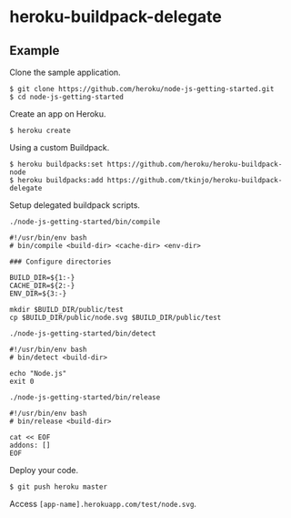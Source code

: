 heroku-buildpack-delegate
===



Example
---


Clone the sample application.

```
$ git clone https://github.com/heroku/node-js-getting-started.git
$ cd node-js-getting-started
```




Create an app on Heroku.

```
$ heroku create
```





Using a custom Buildpack.

```
$ heroku buildpacks:set https://github.com/heroku/heroku-buildpack-node
$ heroku buildpacks:add https://github.com/tkinjo/heroku-buildpack-delegate
```



Setup delegated buildpack scripts.



`./node-js-getting-started/bin/compile`

```
#!/usr/bin/env bash
# bin/compile <build-dir> <cache-dir> <env-dir>

### Configure directories

BUILD_DIR=${1:-}
CACHE_DIR=${2:-}
ENV_DIR=${3:-}

mkdir $BUILD_DIR/public/test
cp $BUILD_DIR/public/node.svg $BUILD_DIR/public/test
```





`./node-js-getting-started/bin/detect`


```
#!/usr/bin/env bash
# bin/detect <build-dir>

echo "Node.js"
exit 0
```




`./node-js-getting-started/bin/release`


```
#!/usr/bin/env bash
# bin/release <build-dir>

cat << EOF
addons: []
EOF
```




Deploy your code.

```
$ git push heroku master
```




Access `[app-name].herokuapp.com/test/node.svg`.
